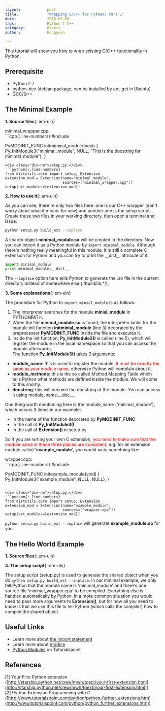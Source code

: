 ```yaml
---
layout:            post
title:             "Wrapping C/C++ for Python: Part 1"
date:              2016-09-08
tags:              Python C C++
category:          Others
author:            hongyuan

---
```


This tutorial will show you how to wrap existing C/C\++ functionality in Python.



## Prerequisite
 * Python 2.7
 * python-dev (debian package, can be installed by apt-get in Ubuntu)
 * GCC/G++



## The Minimal Example

**1. Source files**{:.em-uln}

<div class="div-nm">minimal_wrapper.cpp:</div>
```cpp{:.line-numbers}
#include <Python.h>

PyMODINIT_FUNC initminimal_module(void)
{
	Py_InitModule3("minimal_module",
				   NULL,
			       "This is the docstring for minimal_module");
}
```
<div class="div-nm">setup.py:</div>
```python{:.line-numbers}
from distutils.core import setup, Extension
extension_mod = Extension(name="minimal_module",
                          sources=["minimal_wrapper.cpp"])
setup(ext_modules=[extension_mod])
```

**2. How to use it**{:.em-uln}

As you can see, there're only two files here: one is our C++ wrapper (don't worry about what it means for now) and another one is the setup script. Create these two files in your working directory, then open a terminal and issue:

```bash
python setup.py build_ext --inplace
```

A shared object **minimal_module.so** will be created in the directory. Now you can import it as a Python module by `import minimal_module`. Although there's nothing really meaningful in this module, it is still a complete C extension for Python and you can try to print the \_\_dict\_\_ attribute of it:

```python
import minimal_module
print minimal_module.__dict__
```

The `--inplace` option here tells Python to generate the .so file in the current directory instead of somewhere else (./build/lib.*/).

**3. Some explanations**{:.em-uln}

The procedure for Python to `import minial_module` is as follows:

 1. The interpreter searches for the module **minial_module** in PYTHONPATH.
 2. When the file **mininal_module.so** is found, the interpreter looks for the module init function **initminial_module** (line 3) decorated by the preprocessor **PyMODINIT_FUNC** inside the file and executes it.
 3. Inside the init function, **Py_InitModule3()** is called (line 5), which will register the module in the local namespace so that you can access the module afterwards.  
 The function **Py_InitModule3()** takes 3 arguments:  
  - **module_name**: this is used to register the module, <span style="color: red">it must be exactly the same as your module name</span>, otherwise Python will complain about it.
  - **module_methods**: this is the so called Method Mapping Table which tells Python what methods are defined inside the module. We will come to this shortly.
  - **docstring**: this will become the docstring of the module. You can access it using module\_name.\_\_doc\_\_.

One thing worth mentioning here is the module_name ('minimal_module'), which occurs 3 times in our example:

 * In the name of the function decorated by **PyMODINIT_FUNC**
 * In the call of **Py_InitModule3()**
 * In the call of **Extension()** in setup.py

So if you are wrting your own C extension, <span style="color:red">you need to make sure that the module name in these three places are consistent</span>, e.g. for an extension module called '**example_module**', you would write something like:

<div class="div-nm">wrapper.cpp:</div>
```cpp{:.line-numbers}
#include <Python.h>

PyMODINIT_FUNC initexample_module(void)
{
	Py_InitModule3("example_module",
				   NULL,
			       NULL);
}
```

<div class="div-nm">setup.py:</div>
```python{:.line-numbers}
from distutils.core import setup, Extension
extension_mod = Extension(name="example_module",
                          sources=["wrapper.cpp"])
setup(ext_modules=[extension_mod])
```

`python setup.py build_ext --inplace` will generate **example_module.so** for you.



## The Hello World Example

**1. Source files**{:.em-uln}




**4. The setup script**{:.em-uln}

The setup script (setup.py) is used to generate the shared object when you do `python setup.py build_ext --inplace`. In our minimal example, we only tell Python that the module name is 'minimal_module' and there's one source file 'minimal_wrapper.cpp' to be compiled. Everything else is handled automatically by Python. In a more common situation you would need to pass more arguments to **Extension()**, but for now all you need to know is that we use this file to tell Python (which calls the compiler) how to compile the shared object.



## Useful Links
* Learn more about [the import statement](https://docs.python.org/2.7/reference/simple_stmts.html#import)
* Learn more about [module](https://docs.python.org/2/tutorial/modules.html#modules)
* [Python Modules](http://www.tutorialspoint.com/python/python_modules.htm) on Tutorialspoint


## References
\[1] Your First Python extension ([http://starship.python.net/crew/mwh/toext/your-first-extension.html](http://starship.python.net/crew/mwh/toext/your-first-extension.html))  
\[2] Python Extension Programming with C ([http://www.tutorialspoint.com/python/python_further_extensions.htm](http://www.tutorialspoint.com/python/python_further_extensions.htm))